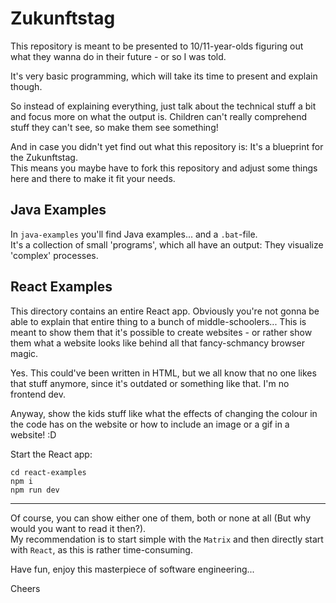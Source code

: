 # Zukunftstag

This repository is meant to be presented to 10/11-year-olds figuring out what they wanna do in their future - or so I
was told.

It's very basic programming, which will take its time to present and explain though.

So instead of explaining everything, just talk about the technical stuff a bit and focus more on what the output
is. Children can't really comprehend stuff they can't see, so make them see something!

And in case you didn't yet find out what this repository is: It's a blueprint for the Zukunftstag. \
This means you maybe have to fork this repository and adjust some things here and there to make it fit your needs.

## Java Examples

In `java-examples` you'll find Java examples... and a `.bat`-file. \
It's a collection of small 'programs', which all have an output: They visualize 'complex' processes.

## React Examples

This directory contains an entire React app. Obviously you're not gonna be able to explain that entire thing to a bunch
of middle-schoolers... This is meant to show them that it's possible to create websites - or rather show them what a
website looks like behind all that fancy-schmancy browser magic.

Yes. This could've been written in HTML, but we all know that no one likes that stuff anymore, since it's outdated or
something like that. I'm no frontend dev.

Anyway, show the kids stuff like what the effects of changing the colour in the code has on the website or how to
include an image or a gif in a website! :D

Start the React app:

```shell
cd react-examples
npm i
npm run dev
```

----

Of course, you can show either one of them, both or none at all (But why would you want to read it then?). \
My recommendation is to start simple with the `Matrix` and then directly start with `React`, as this is rather
time-consuming.

Have fun, enjoy this masterpiece of software engineering...

Cheers
